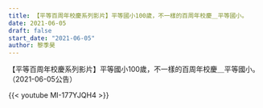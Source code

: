 ```yaml
---
title: 【平等百周年校慶系列影片】平等國小100歲，不一樣的百周年校慶＿平等國小。
date: 2021-06-05
draft: false
start_date: "2021-06-05"
author: 黎季昊
---
```


【平等百周年校慶系列影片】平等國小100歲，不一樣的百周年校慶＿平等國小。（2021-06-05公告）

{{< youtube MI-177YJQH4 >}}